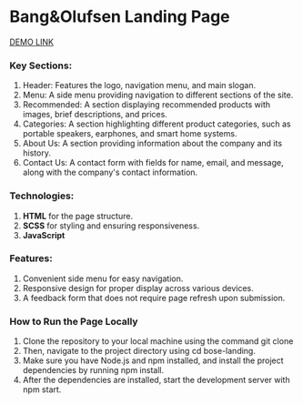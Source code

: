 # Bang&Olufsen Landing Page

[DEMO LINK](https://nataliatopornitska.github.io/bose_landing/)

### Key Sections:

1. Header: Features the logo, navigation menu, and main slogan.
2. Menu: A side menu providing navigation to different sections of the site.
3. Recommended: A section displaying recommended products with images, brief descriptions, and prices.
4. Categories: A section highlighting different product categories, such as portable speakers, earphones, and smart home systems.
5. About Us: A section providing information about the company and its history.
6. Contact Us: A contact form with fields for name, email, and message, along with the company's contact information.

### Technologies:

1. **HTML** for the page structure.
2. **SCSS** for styling and ensuring responsiveness.
3. **JavaScript**

### Features:

1. Convenient side menu for easy navigation.
2. Responsive design for proper display across various devices.
3. A feedback form that does not require page refresh upon submission.

### How to Run the Page Locally

1. Clone the repository to your local machine using the command git clone 
2. Then, navigate to the project directory using cd bose-landing.
3. Make sure you have Node.js and npm installed, and install the project dependencies by running npm install.
4. After the dependencies are installed, start the development server with npm start.
